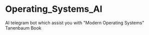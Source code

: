 # Operating_Systems_AI
AI telegram bot which assist you with "Modern Operating Systems" Tanenbaum Book

